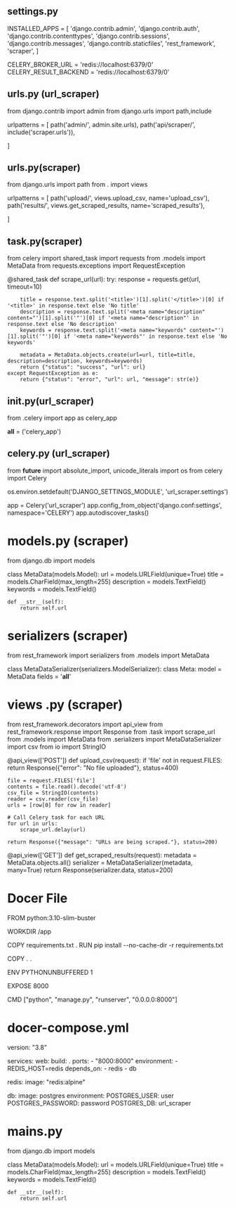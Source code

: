 ## settings.py

INSTALLED_APPS = [
    'django.contrib.admin',
    'django.contrib.auth',
    'django.contrib.contenttypes',
    'django.contrib.sessions',
    'django.contrib.messages',
    'django.contrib.staticfiles',
    'rest_framework',
    'scraper',
]

CELERY_BROKER_URL = 'redis://localhost:6379/0'  
CELERY_RESULT_BACKEND = 'redis://localhost:6379/0'


## urls.py (url_scraper)
from django.contrib import admin
from django.urls import path,include

urlpatterns = [
    path('admin/', admin.site.urls),
    path('api/scraper/', include('scraper.urls')),

]

## urls.py(scraper)
from django.urls import path
from . import views

urlpatterns = [
    path('upload/', views.upload_csv, name='upload_csv'),
    path('results/', views.get_scraped_results, name='scraped_results'),

]
## task.py(scraper)

from celery import shared_task
import requests
from .models import MetaData
from requests.exceptions import RequestException


@shared_task
def scrape_url(url):
    try:
        response = requests.get(url, timeout=10)
        
        title = response.text.split('<title>')[1].split('</title>')[0] if '<title>' in response.text else 'No title'
        description = response.text.split('<meta name="description" content="')[1].split('"')[0] if '<meta name="description"' in response.text else 'No description'
        keywords = response.text.split('<meta name="keywords" content="')[1].split('"')[0] if '<meta name="keywords"' in response.text else 'No keywords'

        metadata = MetaData.objects.create(url=url, title=title, description=description, keywords=keywords)
        return {"status": "success", "url": url}
    except RequestException as e:
        return {"status": "error", "url": url, "message": str(e)}

## init.py(url_scraper)
from .celery import app as celery_app

__all__ = ('celery_app')

## celery.py (url_scraper)
from __future__ import absolute_import, unicode_literals
import os
from celery import Celery

os.environ.setdefault('DJANGO_SETTINGS_MODULE', 'url_scraper.settings')

app = Celery('url_scraper')
app.config_from_object('django.conf:settings', namespace='CELERY')
app.autodiscover_tasks()

# models.py (scraper)
from django.db import models

class MetaData(models.Model):
    url = models.URLField(unique=True)
    title = models.CharField(max_length=255)
    description = models.TextField()
    keywords = models.TextField()

    def __str__(self):
        return self.url
        
# serializers (scraper)

from rest_framework import serializers
from .models import MetaData

class MetaDataSerializer(serializers.ModelSerializer):
    class Meta:
        model = MetaData
        fields = '__all__'

# views .py (scraper)

from rest_framework.decorators import api_view
from rest_framework.response import Response
from .task import scrape_url
from .models import MetaData
from .serializers import MetaDataSerializer
import csv
from io import StringIO

@api_view(['POST'])
def upload_csv(request):
    if 'file' not in request.FILES:
        return Response({"error": "No file uploaded"}, status=400)

    file = request.FILES['file']
    contents = file.read().decode('utf-8')
    csv_file = StringIO(contents)
    reader = csv.reader(csv_file)
    urls = [row[0] for row in reader]

    # Call Celery task for each URL
    for url in urls:
        scrape_url.delay(url)

    return Response({"message": "URLs are being scraped."}, status=200)

@api_view(['GET'])
def get_scraped_results(request):
    metadata = MetaData.objects.all()
    serializer = MetaDataSerializer(metadata, many=True)
    return Response(serializer.data, status=200)
    
# Docer File
FROM python:3.10-slim-buster

WORKDIR /app

COPY requirements.txt .
RUN pip install --no-cache-dir -r requirements.txt

COPY . .

ENV PYTHONUNBUFFERED 1

EXPOSE 8000

CMD ["python", "manage.py", "runserver", "0.0.0.0:8000"]

# docer-compose.yml

version: "3.8"

services:
  web:
    build: .
    ports:
      - "8000:8000"
    environment:
      - REDIS_HOST=redis
    depends_on:
      - redis
      - db

  redis:
    image: "redis:alpine"

  db:
    image: postgres
    environment:
      POSTGRES_USER: user
      POSTGRES_PASSWORD: password
      POSTGRES_DB: url_scraper

# mains.py

from django.db import models

class MetaData(models.Model):
    url = models.URLField(unique=True)
    title = models.CharField(max_length=255)
    description = models.TextField()
    keywords = models.TextField()

    def __str__(self):
        return self.url





